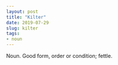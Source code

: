 ```yaml
---
layout: post
title: "Kilter"
date: 2019-07-29
slug: kilter
tags:
- noun
---
```


Noun. Good form, order or condition; fettle.
